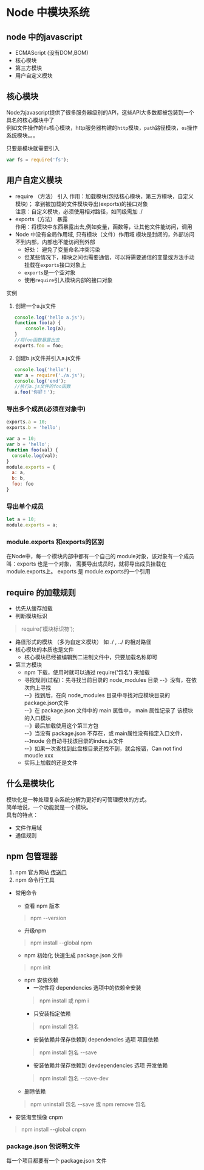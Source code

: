 # Node 中模块系统 

## node 中的javascript
  * ECMAScript (没有DOM,BOM)
  * 核心模块
  * 第三方模块
  * 用户自定义模块

## 核心模块
Node为javascript提供了很多服务器级别的API，这些API大多数都被包装到一个具名的核心模块中了  
例如文件操作的`fs`核心模块，http服务器构建的`http`模块，`path`路径模块，`os`操作系统模块。。。

只要是模块就需要引入 
```javascript
var fs = require('fs');
```  

## 用户自定义模块
  * require （方法） 引入
    作用：加载模块(包括核心模块，第三方模块，自定义模块)；
          拿到被加载的文件模块导出(exports)的接口对象     
    注意：自定义模块，必须使用相对路径，如同级需加 ./
  * exports（方法）  暴露   
    作用：将模块中东西暴露出去,例如变量，函数等，让其他文件能访问，调用   
  * Node 中没有全局作用域, 只有模块（文件）作用域 
    模块是封闭的，外部访问不到内部，内部也不能访问到外部  
    * 好处： 避免了变量命名冲突污染
    * 但某些情况下，模块之间也需要通信，可以将需要通信的变量或方法手动挂载在`exports`接口对象上
    * `exports`是一个空对象
    * 使用`require`引入模块内部的接口对象   

  实例
  1. 创建一个a.js文件
  ```javascript
     console.log('hello a.js');
     function foo(a) {
         console.log(a);
     }
     //将foo函数暴露出去
     exports.foo = foo;
  ``` 
  2. 创建b.js文件并引入a.js文件
  ```javascript
     console.log('hello');
     var a = require('./a.js');
     console.log('end');
     //执行a.js文件的foo函数
     a.foo('你好！');
  ```   

### 导出多个成员(必须在对象中)
```javascript
exports.a = 10;
exports.b = 'hello';
```
```javascript
var a = 10;
var b = 'hello';
function foo(val) {
  console.log(val);
}
module.exports = {
  a: a,
  b: b,
  foo: foo
}
``` 
### 导出单个成员 
```javascript
let a = 10;
module.exports = a;
```
### module.exports 和exports的区别

在Node中，每一个模块内部中都有一个自己的 module对象，该对象有一个成员叫：exports 也是一个对象，
需要导出成员时，就将导出成员挂载在module.exports上。
exports 是 module.exports的一个引用

## require 的加载规则 

- 优先从缓存加载
- 判断模块标识  
>  require('模块标识符');   
  + 路径形式的模块 （多为自定义模块） 如 ./ , ../ 的相对路径  
  + 核心模块的本质也是文件
    * 核心模块已经被编辑到二进制文件中，只要加载名称即可 
  + 第三方模块 
    * npm 下载，使用时就可以通过 require('包名') 来加载    
    * 寻找规则(过程)：先寻找当前目录的 node_modules 目录 
      --》没有，在依次向上寻找    
      --》找到后，在向 node_modules 目录中寻找对应模块目录的 package.json文件   
      --》在 package.json 文件中的 main 属性中， main 属性记录了 该模块的入口模块    
      --》最后加载使用这个第三方包      
      --》当没有 package.json 不存在，或 main属性没有指定入口文件，    
      --》node 会自动寻找该目录的index.js文件  
      --》如果一次查找到此盘根目录还找不到，就会报错，Can not find moudle xxx    
    * 实际上加载的还是文件   

## 什么是模块化   
模块化是一种处理复杂系统分解为更好的可管理模块的方式。   
简单地说，一个功能就是一个模块。  
具有的特点：
- 文件作用域
- 通信规则    

## npm 包管理器 
1. npm 官方网站 [传送门](https://npmjs.com)  
2. npm 命令行工具  
  - 常用命令 
    + 查看 npm 版本
    > npm --version  
    + 升级npm  
    > npm install --global npm  
    + npm 初始化 快速生成 package.json 文件
    > npm init   
    + npm 安装依赖 
      * 一次性将 dependencies 选项中的依赖全安装
      > npm install  或 npm i   
      * 只安装指定依赖  
      > npm install 包名   
      * 安装依赖并保存依赖到 dependencies 选项 项目依赖
      > npm install 包名 --save 
      * 安装依赖并保存依赖到 devdependencies 选项 开发依赖
      > npm install 包名 --save-dev 
    + 删除依赖
    > npm uninstall 包名 --save 或 npm remove 包名   

  - 安装淘宝镜像 cnpm 
  > npm install --global cnpm   

### package.json 包说明文件 
每一个项目都要有一个 package.json 文件